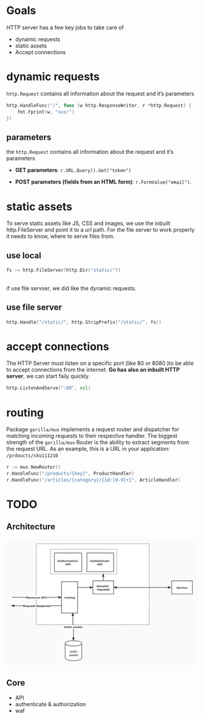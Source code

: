  # Goals
 HTTP server has a few key jobs to take care of
 * dynamic requests
 * static assets
 * Accept connections


# dynamic requests
`http.Request` contains all information about the request and it’s parameters

``` go
http.HandleFunc("/", func (w http.ResponseWriter, r *http.Request) {
    fmt.Fprint(w, "xxx!")
})
```

## parameters

the `http.Request` contains all information about the request and it’s parameters

* **GET parameters**: `r.URL.Query().Get("token")`  

* **POST parameters (fields from an HTML form)**: `r.FormValue("email")`.



# static assets
 To serve static assets like JS, CSS and images, we use the inbuilt http.FileServer and point it to a url path. For the file server to work properly it needs to know, where to serve files from. 
 ## use local
 ``` go
fs := http.FileServer(http.Dir("static/"))
    
 ```
if use file servser, we did like the dynamic requests.
## use file server
``` go
http.Handle("/static/", http.StripPrefix("/static/", fs))
```


# accept connections
 The HTTP Server must listen on a specific port (like 80 or 8080 )to be able to accept connections from the internet. **Go has also an inbuilt HTTP server**, we can start faily quickly.
 ``` go
 http.ListenAndServe(":80", nil)
 ```
# routing
Package `gorilla/mux`  implements a request router and dispatcher for matching incoming requests to their respective handler.
The biggest strength of the `gorilla/mux`  Router is the ability to extract segments from the request URL. As an example, this is a URL in your application:
`/prdoucts/sku111210`
`

``` go
r := mux.NewRouter()
r.HandleFunc("/products/{key}", ProductHandler)
r.HandleFunc("/articles/{category}/{id:[0-9]+}", ArticleHandler)
```

# TODO
## Architecture

![api-gateway](./images/api-gateway.jpg)

## Core
* API
* authenticate & authorization
* waf
